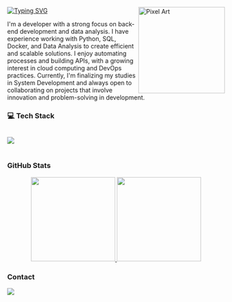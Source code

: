 [![Typing SVG](https://readme-typing-svg.herokuapp.com?font=Fira+Code&pause=1000&width=435&lines=Welcome+to+my+GitHub!;Hi%2C+Everyone!+I'm+Jo%C3%A3oFranka+%F0%9F%98%85)](https://git.io/typing-svg)
<img src="https://www.alura.com.br/artigos/assets/hello-world-em-varias-linguagens/imagem1.gif" alt="Pixel Art" align="right" width="200">

I'm a developer with a strong focus on back-end development and data analysis. I have experience working with Python, SQL, Docker, and Data Analysis to create efficient and scalable solutions. I enjoy automating processes and building APIs, with a growing interest in cloud computing and DevOps practices. Currently, I'm finalizing my studies in System Development and always open to collaborating on projects that involve innovation and problem-solving in development.

### 💻 Tech Stack
<div style="display: inline_block"><br>
<img src="https://skillicons.dev/icons?i=androidstudio,azure,cs,css,docker,flutter,notion,powershell,py,visualstudio,vscode,windows,mongodb,html" />
</div><br>



### GitHub Stats

<div align="center" style="display: flex; justify-content: center;">
  <a href="https://github.com/AnubisChacal">
    <img height="195px" src="https://github-readme-stats.vercel.app/api?username=joaofranka2&show_icons=true&theme=shadow_blue&include_all_commits=true&count_private=true"/>
    <img height="195px" src="https://github-readme-stats.vercel.app/api/top-langs/?username=joaofranka2&layout=compact&langs_count=7&theme=shadow_blue"/>
  </a>
</div>
    
### Contact

<div> 
  <a href="https://https://www.linkedin.com/in/joão-frança-093203325/" target="_blank"><img src="https://img.shields.io/badge/-LinkedIn-%230077B5?style=for-the-badge&logo=linkedin&logoColor=white" target="_blank"></a> 
</div>
